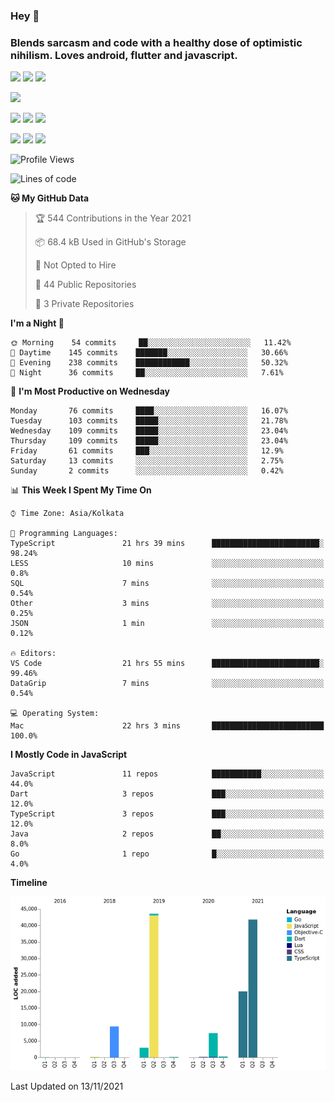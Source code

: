 
### Hey 👋
### Blends sarcasm and code with a healthy dose of optimistic nihilism. Loves android, flutter and javascript.


<img src="https://img.shields.io/badge/node.js%20-%2343853D.svg?&style=for-the-badge&logo=node.js&logoColor=white"/> <img src="https://img.shields.io/badge/javascript%20-%23323330.svg?&style=for-the-badge&logo=javascript&logoColor=%23F7DF1E"/> <img src="https://img.shields.io/badge/typescript%20-%23007ACC.svg?&style=for-the-badge&logo=typescript&logoColor=white"/>

<img src="https://img.shields.io/badge/python%20-%2314354C.svg?&style=for-the-badge&logo=python&logoColor=white"/>

<img src="https://img.shields.io/badge/go-%2300ADD8.svg?&style=for-the-badge&logo=go&logoColor=white"/> <img src="https://img.shields.io/badge/dart-%230175C2.svg?&style=for-the-badge&logo=dart&logoColor=white"/> <img src="https://img.shields.io/badge/express.js%20-%23404d59.svg?&style=for-the-badge"/>

<img src="https://img.shields.io/badge/react%20-%2320232a.svg?&style=for-the-badge&logo=react&logoColor=%2361DAFB"/> <img src ="https://img.shields.io/badge/postgres-%23316192.svg?&style=for-the-badge&logo=postgresql&logoColor=white"/> <img src ="https://img.shields.io/badge/MongoDB-%234ea94b.svg?&style=for-the-badge&logo=mongodb&logoColor=white"/>


 <!--START_SECTION:waka-->
![Profile Views](http://img.shields.io/badge/Profile%20Views-0-blue)

![Lines of code](https://img.shields.io/badge/From%20Hello%20World%20I%27ve%20Written-125853%20lines%20of%20code-blue)

**🐱 My GitHub Data** 

> 🏆 544 Contributions in the Year 2021
 > 
> 📦 68.4 kB Used in GitHub's Storage 
 > 
> 🚫 Not Opted to Hire
 > 
> 📜 44 Public Repositories 
 > 
> 🔑 3 Private Repositories  
 > 
**I'm a Night 🦉** 

```text
🌞 Morning    54 commits     ██░░░░░░░░░░░░░░░░░░░░░░░   11.42% 
🌆 Daytime    145 commits    ███████░░░░░░░░░░░░░░░░░░   30.66% 
🌃 Evening    238 commits    ████████████░░░░░░░░░░░░░   50.32% 
🌙 Night      36 commits     ██░░░░░░░░░░░░░░░░░░░░░░░   7.61%

```
📅 **I'm Most Productive on Wednesday** 

```text
Monday       76 commits     ████░░░░░░░░░░░░░░░░░░░░░   16.07% 
Tuesday      103 commits    █████░░░░░░░░░░░░░░░░░░░░   21.78% 
Wednesday    109 commits    █████░░░░░░░░░░░░░░░░░░░░   23.04% 
Thursday     109 commits    █████░░░░░░░░░░░░░░░░░░░░   23.04% 
Friday       61 commits     ███░░░░░░░░░░░░░░░░░░░░░░   12.9% 
Saturday     13 commits     ░░░░░░░░░░░░░░░░░░░░░░░░░   2.75% 
Sunday       2 commits      ░░░░░░░░░░░░░░░░░░░░░░░░░   0.42%

```


📊 **This Week I Spent My Time On** 

```text
⌚︎ Time Zone: Asia/Kolkata

💬 Programming Languages: 
TypeScript               21 hrs 39 mins      ████████████████████████░   98.24% 
LESS                     10 mins             ░░░░░░░░░░░░░░░░░░░░░░░░░   0.8% 
SQL                      7 mins              ░░░░░░░░░░░░░░░░░░░░░░░░░   0.54% 
Other                    3 mins              ░░░░░░░░░░░░░░░░░░░░░░░░░   0.25% 
JSON                     1 min               ░░░░░░░░░░░░░░░░░░░░░░░░░   0.12%

🔥 Editors: 
VS Code                  21 hrs 55 mins      ████████████████████████░   99.46% 
DataGrip                 7 mins              ░░░░░░░░░░░░░░░░░░░░░░░░░   0.54%

💻 Operating System: 
Mac                      22 hrs 3 mins       █████████████████████████   100.0%

```

**I Mostly Code in JavaScript** 

```text
JavaScript               11 repos            ███████████░░░░░░░░░░░░░░   44.0% 
Dart                     3 repos             ███░░░░░░░░░░░░░░░░░░░░░░   12.0% 
TypeScript               3 repos             ███░░░░░░░░░░░░░░░░░░░░░░   12.0% 
Java                     2 repos             ██░░░░░░░░░░░░░░░░░░░░░░░   8.0% 
Go                       1 repo              █░░░░░░░░░░░░░░░░░░░░░░░░   4.0%

```


**Timeline**

![Chart not found](https://raw.githubusercontent.com/MohammedAkhil/MohammedAkhil/master/charts/bar_graph.png) 


 Last Updated on 13/11/2021
<!--END_SECTION:waka-->


<!--
**MohammedAkhil/MohammedAkhil** is a ✨ _special_ ✨ repository because its `README.md` (this file) appears on your GitHub profile.

Here are some ideas to get you started:

- 🔭 I’m currently working on ...
- 🌱 I’m currently learning ...
- 👯 I’m looking to collaborate on ...
- 🤔 I’m looking for help with ...
- 💬 Ask me about ...
- 📫 How to reach me: ...
- 😄 Pronouns: ...
- ⚡ Fun fact: ...
-->

